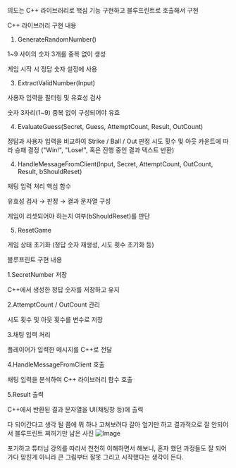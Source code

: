 의도는 C++ 라이브러리로 핵심 기능 구현하고 블루프린트로 호출해서 구현

C++ 라이브러리 구현 내용

1. GenerateRandomNumber()
   
1~9 사이의 숫자 3개를 중복 없이 생성

게임 시작 시 정답 숫자 설정에 사용

3. ExtractValidNumber(Input)
   
사용자 입력을 필터링 및 유효성 검사

숫자 3자리(1~9) 중복 없이 구성되어야 유효

4. EvaluateGuess(Secret, Guess, AttemptCount, Result, OutCount)
   
정답과 사용자 입력을 비교하여 Strike / Ball / Out 판정
시도 횟수 및 아웃 카운트에 따라 승패 결정 ("Win!", "Lose!", 혹은 진행 중인 결과 텍스트 반환)

4. HandleMessageFromClient(Input, Secret, AttemptCount, OutCount, Result, bShouldReset)
   
채팅 입력 처리 핵심 함수

유효성 검사 → 판정 → 결과 문자열 구성

게임이 리셋되어야 하는지 여부(bShouldReset)를 판단

5. ResetGame
   
게임 상태 초기화 (정답 숫자 재생성, 시도 횟수 초기화 등)

블루프린트 구현 내용

1.SecretNumber 저장	

C++에서 생성한 정답 숫자를 저장하고 유지

2.AttemptCount / OutCount 관리	

시도 횟수 및 아웃 횟수를 변수로 저장

3.채팅 입력 처리

플레이어가 입력한 메시지를 C++로 전달

4.HandleMessageFromClient 호출

채팅 입력을 분석하여 C++ 라이브러리 함수 호출

5.Result 출력

C++에서 반환된 결과 문자열을 UI(채팅창 등)에 출력

다 되어간다고 생각 될 쯤에 뭐 하나 고쳐보려다 갈아 엎기만 하고
결과적으로 잘 안되어서 블루프린트 찌꺼기만 남은 사진
![Image](https://github.com/user-attachments/assets/60ffccf7-1e48-4e85-bf8f-c4757fc44c31)

포기하고 튜터님 강의를 따라서 천천히 이해하면서 해보니,  혼자 했던 과정들도 잘 되어가다 망친게 아니라 큰 그림부터 잘못 그리고 시작했다는 생각이 든다.
